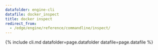 ```yaml
---
datafolder: engine-cli
datafile: docker_inspect
title: docker inspect
redirect_from:
  - /edge/engine/reference/commandline/inspect/
---
```

<!--
This page is automatically generated from Docker's source code. If you want to
suggest a change to the text that appears here, open a ticket or pull request
in the source repository on GitHub:

https://github.com/docker/cli
-->
{% include cli.md datafolder=page.datafolder datafile=page.datafile %}
